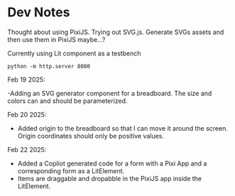 # Dev Notes

Thought about using PixiJS. Trying out SVG.js. Generate SVGs assets and then use them in PixiJS maybe...?

Currently using Lit component as a testbench

```
python -m http.server 8080
```


Feb 19 2025: 

-Adding an SVG generator component for a breadboard. The size and colors can and should be parameterized.

Feb 20 2025: 

- Added origin to the breadboard so that I can move it around the screen. Origin coordinates should only be positive values.

Feb 22 2025: 

- Added a Copliot generated code for a form with a Pixi App and a corresponding form as a LitElement.
- Items are draggable and dropabble in the PixiJS app inside the LitElement.
